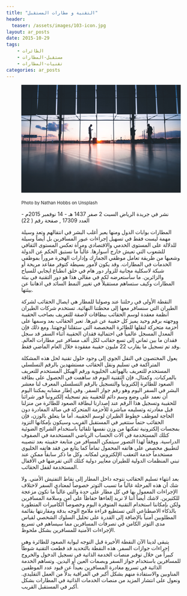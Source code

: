 ```yaml
---
title: "التقنية و مطارات المستقبل"
header: 
  teaser: /assets/images/103-icon.jpg
layout: ar_posts
date: 2015-10-29
tags:
    - الطائرات
    - مستقبل-المطارات
    - تقنيات-المطارات
categories: ar_posts
---
```

<figure class="image">
    <a href="/assets/images//assets/images/103-icon.jpg"><img src="/assets/images/103-icon.jpg"></a>

<small>Photo by Nathan Hobbs on Unsplash</small>

نشر في جريدة الرياض السبت 2 صفر 1437 هـ - 14 نوفمبر 2015م - العدد 17309 , صفحة رقم ( 22)

المطارات بوابات الدول ومنها يعبر أغلب البشر في انتقالهم وتعد وسيلة مهمة ليست فقط في تسهيل إجراءات عبور المسافرين بل أيضاً وسيلة للدلالة على المستوى الخدمي والاقتصادي ومرآة تعكس المستوى الثقافي للشعوب التي تعيش خارج أسوارها. غالباً ما نستبق الحكم عن الدولة وشعبها من طريقة تعامل موظفي الجمارك وإدارات الهجرة مروراً بموظفي الخدمات في المطارات. وقد يكون لأمور بسيطة كتوفر مقاعد مريحة أو شبكة لاسكلية مجانية للزوار دور هام في خلق انطباع ايجابي للسياح والزائرين. ما سأستعرضه لكم في مقالي هذا هو دور التقنية في بيئة المطارات وكيف ستساهم مستقبلاً في تغيير النمط السائد في اذهاننا عن بيئتها.

النقطة الأولى في رحلتنا عند وصولنا للمطار هي ايصال الحقائب لشركة الطيران التي سنسافر معها إلى محطتنا النهائية. تستخدم شركات الطيران أنظمة معقدة لوسم الحقائب ببطاقات لاصقة للتعريف بصاحب الحقيبة ووجهته برقم وحيد يميز كل حقيبة عن غيرها. تعبر الحقائب بعد وسمها على أحزمة متحركة لنقلها للطائرة المخصصة التي ستقلنا لوجهتنا. ومع ذلك فإن المعدل المسجل عالمياً في احتمالية فقدان الحقيبة أثناء السفر قد سجل فقدان ما بين ثماني إلى تسع حقائب لكل ألف مسافر عبر مطارات العالم. وقد تم تسجيل ما يقارب 22 مليون حقيبة مفقودة خلال العام الماضي فقط.

يعول المختصون في النقل الجوي إلى وجود حلول تقنية لحل هذه المشكلة المتراكمة في تسليم ونقل الحقائب مستشهدين بالرقم التسلسلي المستخدم للتعريف بالهواتف الخليوية ورقم الهيكل المستخدم للتعريف بالمركبات. وكمثال، فإن التقنية اليوم قد ساهمت في الحصول على بطاقة الصعود للطائرة إلكترونياً والتسجيل بالرقم التسلسلي المعرف لنا معشر البشر في السفر اليوم وهو رقم جواز السفر. وفي إطار مشابه يمكننا اليوم أن نعمد على وضع وسم دائم للحقيبة يتم تسجيله إلكترونياً فور شرائنا للحقيبة وتسجيل هذا الرقم عند إصدارنا لبطاقة الصعود للطائرة من منزلنا قبل مغادرته وتسليمه مباشرة للأحزمة المتحركة في صالة المغادرة دون الحاجة لموظف خطوط الطيران لوسم الحقيبة. أما ما يتعلق بالوزن، فإن الحقائب حتماً ستتغير في المستقبل القريب وسيكون بإمكانها التزود بمجسات إلكترونية تمكنها من وزن نفسها تلقائياً باستخدام الشرائح الضوئية كتلك المستخدمة في آلات الحساب الرياضي المستخدمة في الصفوف الدراسية. ووفقاً لهذا التصور سيتمكن المسافر من متابعة حقيبته بعد تنصيبه لتطبيق مخصص على هاتفه المحمول تماماً كما يتابع من فقد هاتفه الخليوي مستخدماً خدمة التعقب الإلكتروني لمكانه. وكل ما ذكر سابقاً ممكن عند تبني المنظمات الدولية للطيران معايير دولية كتلك التي تفرضها في الأقفال المستخدمة لقفل الحقائب.

بعد انتهاء تسليم الحقائب نتوجه داخل المطار إلى نقاط التفتيش الأمني. ولا شك أن هذه المرحلة غالباً ما تسبب التوتر خصوصاً لمعتادي السفر لاختلاف الإجراءات المعمول بها في كل مطار على حدة والتي غالباً ما تكون مزعجة للكثيرين. لاشك أيضاً أننا لا نريد إلغاءها حفاظاً على أمن وسلامة المسافرين ولكن بإمكاننا استخدام التقنية المتوفرة اليوم وخصوصاً الكاميرات المتطورة بالذكاء الاصطناعي التي تستطيع قراءة ملامح الوجه بدقة ومقارنتها بقائمة المطلوبين أمنياً بالإضافة إلى القدرة على تحليل السلوك الشخصي لقياس مدى التوتر الكامن في تصرفات المسافرين مما سيساهم في تسريع الإجراءات الأمنية للمسافرين بشكل ملحوظ.

يتبقى لدينا الآن النقطة الأخيرة قبل التوجه لبوابة الصعود للطائرة وهي إجراءات جوازات السفر. هذه النقطة بالتحديد قد قطعت التقنية شوطاً كبيراً من خلال توفير منصات الخدمة الذاتية في تسجيل الدخول والخروج للمسافرين باستخدام جواز السفر وبصمات العين أو اليدين. وتساهم الخدمة الذاتية في تسريع مغادرة المسافرين بعيداً عن قيود عدد الموظفين المناوبين والاستفادة منهم بشكل أكبر في المراقبة بدلاً من العمل التقليدي. ونعول على انتشار المزيد من منصات الخدمات الذاتية في المطارات بشكل أكبر في المستقبل القريب.
